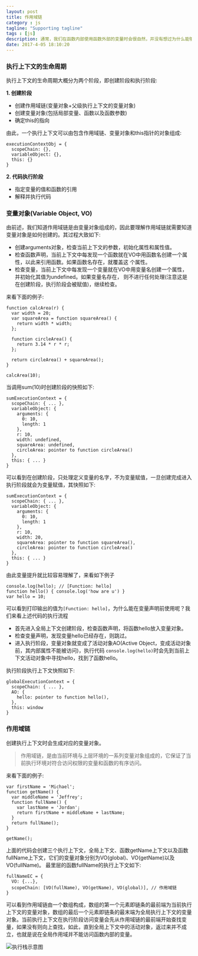 ```yaml
---
layout: post
title: 作用域链
category : js
tagline: "Supporting tagline"
tags : [js]
description: 通常，我们在函数内部使用函数外部的变量时会很自然，并没有想过为什么能够直接使用函数外部的变量而在函数外部却不能直接使用函数内部的变量，一切都显得理所当然。佛曰，凡事必有因，这个因就是作用域链。
date: 2017-4-05 18:10:20
---
```



### 执行上下文的生命周期

执行上下文的生命周期大概分为两个阶段，即创建阶段和执行阶段:

**1. 创建阶段**
- 创建作用域链(变量对象+父级执行上下文的变量对象)
- 创建变量对象(包括局部变量、函数以及函数参数)
- 确定this的指向

由此，一个执行上下文可以由包含作用域链、变量对象和this指针的对象组成:
```
executionContextObj = {
  scopeChain: {},
  variableObject: {},
  this: {}
}
```
**2. 代码执行阶段**
- 指定变量的值和函数的引用
- 解释并执行代码
  
### 变量对象(Variable Object, VO)

由前述，我们知道作用域链是由变量对象组成的，因此要理解作用域链就需要知道变量对象是如何创建的。其过程大致如下:

- 创建arguments对象，检查当前上下文的参数，初始化属性和属性值。
- 检查函数声明，当前上下文中每发现一个函数就在VO中用函数名创建一个属性，以此来引用函数。如果函数名存在，就覆盖这
  个属性。
- 检查变量，当前上下文中每发现一个变量就在VO中用变量名创建一个属性，并初始化其值为undefined。如果变量名存在，
  则不进行任何处理(注意这是在创建阶段，执行阶段会被赋值)，继续检查。

来看下面的例子:
```
function calcArea(r) {
  var width = 20;
  var squareArea = function squareArea() {
    return width * width;
  };

  function circleArea() {
    return 3.14 * r * r;
  };

  return circleArea() + squareArea();
}

calcArea(10);
```
当调用sum(10)时创建阶段的快照如下:
```
sumExecutionContext = {
  scopeChain: { ... },
  variableObject: {
    arguments: {
      0: 10,
      length: 1
    },
    r: 10,
    width: undefined,
    squareArea: undefined,
    circleArea: pointer to function circleArea()
  },
  this: { ... }
}
```
可以看到在创建阶段，只处理定义变量的名字，不为变量赋值，一旦创建完成进入执行阶段就会为变量赋值，其快照如下:
```
sumExecutionContext = {
  scopeChain: { ... },
  variableObject: {
    arguments: {
      0: 10,
      length: 1
    },
    r: 10,
    width: 20,
    squareArea: pointer to function squareArea(),
    circleArea: pointer to function circleArea()
  },
  this: { ... }
}
```
由此变量提升就比较容易理解了，来看如下例子
```
console.log(hello); // [Function: hello]
function hello() { console.log('how are u') }
var hello = 10;
```
可以看到打印输出的值为`[Function: hello]`，为什么能在变量声明前使用呢？我们来看上述代码的执行流程
- 首先进入全局上下文创建阶段，检查函数声明，将函数hello放入变量对象。
- 检查变量声明，发现变量hello已经存在，则跳过。
- 进入执行阶段，变量对象就变成了活动对象AO(Active Object，变成活动对象前，其内部属性不能被访问)，执行代码
  `console.log(hello)`时会先到当前上下文活动对象中寻找hello，找到了函数hello。

执行阶段执行上下文快照如下:
```
globalExecutionContext = {
  scopeChain: { ... },
  AO: {
    hello: pointer to function hello(),
  },
  this: window
}
```

### 作用域链

创建执行上下文时会生成对应的变量对象。
> 作用域链，是由当前环境与上层环境的一系列变量对象组成的，它保证了当前执行环境对符合访问权限的变量和函数的有序访问。

来看下面的例子:
```
var firstName = 'Michael';
function getName() {
  var middleName = 'Jeffrey';
  function fullName() {
    var lastName = 'Jordan';
    return firstName + middleName + lastName;
  }
  return fullName();
}

getName();
```
上面的代码会创建三个执行上下文，全局上下文、函数getName上下文以及函数fullName上下文，它们的变量对象分别为VO(global)、VO(getName)以及VO(fullName)。
最里层的函数fullName的执行上下文如下:
```
fullNameEC = {
  VO: {...}, 
  scopeChain: [VO(fullName), VO(getName), VO(global)], // 作用域链
}
```
可以看到作用域链由一个数组构成，数组的第一个元素即链条的最前端为当前执行上下文的变量对象，数组的最后一个元素即链条的最末端为全局执行上下文的变量对象。当前执行上下文在执行阶段访问变量会先从作用域链的最前端开始查找变量，如果没有则向上查找，如此，直到全局上下文中的活动对象，返过来并不成立，也就是说在全局作用域并不能访问函数内部的变量。

<img style="display:block; margin: auto;" alt="执行栈示意图" src="https://i.imgur.com/BtAsvW7.png" />

